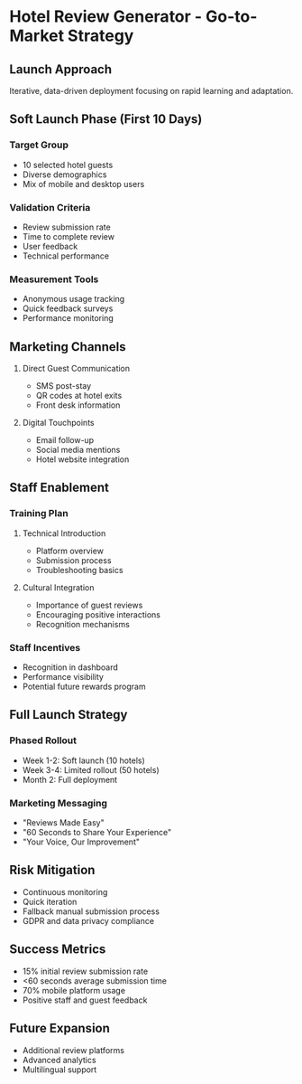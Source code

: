 # Hotel Review Generator - Go-to-Market Strategy

## Launch Approach
Iterative, data-driven deployment focusing on rapid learning and adaptation.

## Soft Launch Phase (First 10 Days)
### Target Group
- 10 selected hotel guests
- Diverse demographics
- Mix of mobile and desktop users

### Validation Criteria
- Review submission rate
- Time to complete review
- User feedback
- Technical performance

### Measurement Tools
- Anonymous usage tracking
- Quick feedback surveys
- Performance monitoring

## Marketing Channels
1. Direct Guest Communication
   - SMS post-stay
   - QR codes at hotel exits
   - Front desk information

2. Digital Touchpoints
   - Email follow-up
   - Social media mentions
   - Hotel website integration

## Staff Enablement
### Training Plan
1. Technical Introduction
   - Platform overview
   - Submission process
   - Troubleshooting basics

2. Cultural Integration
   - Importance of guest reviews
   - Encouraging positive interactions
   - Recognition mechanisms

### Staff Incentives
- Recognition in dashboard
- Performance visibility
- Potential future rewards program

## Full Launch Strategy
### Phased Rollout
- Week 1-2: Soft launch (10 hotels)
- Week 3-4: Limited rollout (50 hotels)
- Month 2: Full deployment

### Marketing Messaging
- "Reviews Made Easy"
- "60 Seconds to Share Your Experience"
- "Your Voice, Our Improvement"

## Risk Mitigation
- Continuous monitoring
- Quick iteration
- Fallback manual submission process
- GDPR and data privacy compliance

## Success Metrics
- 15% initial review submission rate
- <60 seconds average submission time
- 70% mobile platform usage
- Positive staff and guest feedback

## Future Expansion
- Additional review platforms
- Advanced analytics
- Multilingual support
